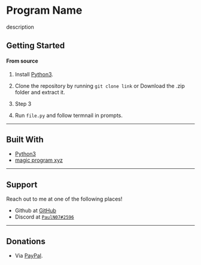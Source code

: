 # Program Name


description

## Getting Started

#### From source

1. Install [Python3](https://www.python.org/downloads/).

2. Clone the repository by running ```git clone link``` or Download the .zip folder and extract it.

3. Step 3

4. Run ```file.py``` and follow termnail in prompts.

---


## Built With

- [Python3](https://docs.python.org/3/)
- [magic program xyz](link)

---

## Support

Reach out to me at one of the following places!

- Github at [GitHub](https://github.com/JamesPerisher)
- Discord at <a href="https://discordapp.com/" target="_blank">`PaulN07#2596`</a>

---

## Donations

- Via <a href="https://www.paypal.me/pauln07/" target="_blank">PayPal</a>.
